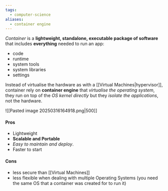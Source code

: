 ```yaml
---
tags:
  - computer-science
aliases:
  - container engine
---
```

*Container* is a **lightweight, standalone, executable package of software** that includes **everything** needed to run an app:
- code
- runtime
- system tools
- system libraries
- settings

Instead of virtualise the hardware as with a [[Virtual Machines|hypervisor]], container rely on **container engine** that *virtualise the operating system*, they run on top of the *OS kernel directly* but they *isolate the applications*, not the hardware.

![[Pasted image 20250316164918.png|500]]
#### Pros
- Lightweight
- **Scalable and Portable**
- *Easy to maintain and deploy*.
- Faster to start

#### Cons
- less secure than [[Virtual Machines]]
- less flexible when dealing with multiple Operating Systems (you need the same OS that a container was created for to run it)
